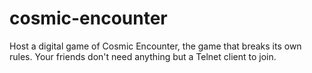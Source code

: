 # cosmic-encounter
Host a digital game of Cosmic Encounter, the game that breaks its own rules.  Your friends don't need anything but a Telnet client to join.
